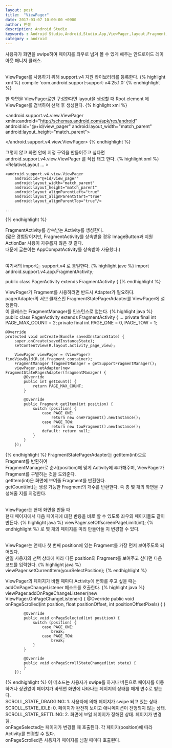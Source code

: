 ```yaml
---
layout: post
title:  "ViewPager"
date: 2017-03-07 10:00:00 +0900
author: 민갤
description: Android Studio 
keywords : Android Studio,Android,Studio,App,ViewPager,layout,Fragment,swipe
category : android
---
```


사용자가 화면을 swipe하여 페이지를 좌우로 넘겨 볼 수 있게 해주는 안드로이드 레이아웃 매니저 클래스.<br>
<br>

ViewPager를 사용하기 위해 <span class="blue">support.v4 지원 라이브러리</span>를 등록한다.
{% highlight xml %}
 compile 'com.android.support:support-v4:25.1.0'
{% endhighlight %}
<br>

한 화면을 ViewPager로만 구성한다면 layout을 생성할 때 Root element 에 ViewPager를 검색하여 선택 후 생성한다.
{% highlight xml %}
<!--activity_page_view.xml-->
<?xml version="1.0" encoding="utf-8"?>
<android.support.v4.view.ViewPager
    xmlns:android="http://schemas.android.com/apk/res/android"
    android:id="@+id/view_pager"
    android:layout_width="match_parent"
    android:layout_height="match_parent">

</android.support.v4.view.ViewPager>
{% endhighlight %}
<br>

그렇지 않고 화면 안에 지정 구역을 만들어주고 싶다면 android.support.v4.view.ViewPager 를 직접 태그 한다.
{% highlight xml %}
<RelativeLayout ... >

    <android.support.v4.view.ViewPager
        android:id="@+id/view_pager"
        android:layout_width="match_parent"
        android:layout_height="match_parent"
        android:layout_alignParentLeft="true"
        android:layout_alignParentStart="true"
        android:layout_alignParentTop="true"/>

	...
{% endhighlight %}
<br>

FragmentActivity를 상속받는 Activity를 생성한다.<br>
(짧은 경험담이지만, FragmentActivity를 상속받을 경우 ImageButton과 지원 ActionBar 사용이 자유롭지 않은 것 같다. <br>
때문에 글쓴이는 AppCompatActivity를 상속받아 사용했다.)<br>
<br>

여기서의 import는 support.v4 로 통일한다.
{% highlight jave %}
import android.support.v4.app.FragmentActivity;

public class PagerActivity extends FragmentActivity {
{% endhighlight %}
<br>

ViewPager가 Fragment를 사용하려면 반드시 <span class="blue">Adapter</span>가 필요하다. <br>
pagerAdapter의 서브 클래스인 FragmentStatePagerAdapter를 ViewPager에 설정한다.<br>
이 클래스는 FragmentManager를 인스턴스로 얻는다.
{% highlight java %}
public class PagerActivity extends FragmentActivity {
...
    private final int PAGE_MAX_COUNT = 2;
    private final int PAGE_ONE = 0, PAGE_TOW = 1;

    @Override
    protected void onCreate(Bundle savedInstanceState) {
        super.onCreate(savedInstanceState);
        setContentView(R.layout.activity_page_view);

        ViewPager viewPager = (ViewPager) findViewById(R.id.fragment_container);
        FragmentManager fragmentManager = getSupportFragmentManager();
        viewPager.setAdapter(new FragmentStatePagerAdapter(fragmentManager) {
            @Override
            public int getCount() {
                return PAGE_MAX_COUNT;
            }

            @Override
            public Fragment getItem(int position) {
                switch (position) {
                    case PAGE_ONE:
                        return new oneFragment().newInstance();
                    case PAGE_TOW:
                        return new towFragment().newInstance();
                    default: return null;
                }
            }
        });
{% endhighlight %}
FragmentStatePagerAdapter는 getItem(int)으로 Fragment를 반환하여 <br>
FragmentManager로 순서(position)에 맞게 Activity에 추가해주며, ViewPager가 Fragment를 구별하는 것을 도와준다.<br>
getItem(int)은 화면에 보여줄 Fragment를 반환한다.<br>
getCount(int)는 생성 가능한 Fragment의 개수를 반환한다. 즉 총 몇 개의 화면을 구성해줄 지를 지정한다.<br>
<br>

ViewPager는 현재 화면을 만들 때<br>
현재 페이지에서 다음 페이지에 대한 반응을 바로 할 수 있도록 좌우의 페이지들도 같이 만든다.
{% highlight java %}
        viewPager.setOffscreenPageLimit(int);
{% endhighlight %}
로 몇 개의 페이지를 미리 만들어둘 지 변경할 수 있다.<br>
<br>

ViewPager는 언제나 첫 번째 position에 있는 Fragment를 가장 먼저 보여주도록 되어있다.<br>
만일 사용자의 선택 상태에 따라 다른 position의 Fragment를 보여주고 싶다면 다음 코드를 입력한다.
{% highlight java %}
        viewPager.setCurrentItem(yourSelectPosition);
{% endhighlight %}
<br>

ViewPager의 페이지가 바뀔 때마다 Activity에 변화를 주고 싶을 때는 addOnPageChangeListener 메소드를 호출한다.
{% highlight java %}
        viewPager.addOnPageChangeListener(new ViewPager.OnPageChangeListener() {
            @Override
            public void onPageScrolled(int position, float positionOffset, int positionOffsetPixels) {
            }

            @Override
            public void onPageSelected(int position) {
                switch (position) {
                    case PAGE_ONE:
                        break;
                    case PAGE_TOW:
                        break;
                }
            }

            @Override
            public void onPageScrollStateChanged(int state) {
            }
        });
{% endhighlight %}
이 메소드는 사용자가 swipe를 하거나 버튼으로 페이지를 이동하거나 상관없이 페이지가 바뀌면 화면에 나타나는 페이지의 상태를 매개 변수로 받는 다.<br>
SCROLL_STATE_DRAGGING: 1. 사용자에 의해 페이지가 swipe 되고 있는 상태.<br>
SCROLL_STATE_IDLE: 0. 페이지가 완전히 보이고 애니메이션이 진행되지 않는 상태.<br>
SCROLL_STATE_SETTLING: 2. 화면에 보일 페이지가 정해진 상태. 페이지가 변경됨.<br>
onPageSelected는 페이지가 변경될 때 호출된다. 각 페이지(position)에 따라 Activity를 변경할 수 있다.<br>
onPageScrolled은 사용자가 페이지를 넘길 때마다 호출된다.<br>
